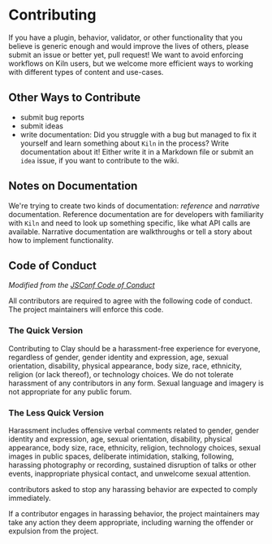Contributing
============

If you have a plugin, behavior, validator, or other functionality that you believe is generic enough and would improve the lives of others, please submit an issue or better yet, pull request! We want to avoid enforcing workflows on Kiln users, but we welcome more efficient ways to working with different types of content and use-cases.

## Other Ways to Contribute

- submit bug reports
- submit ideas
- write documentation: Did you struggle with a bug but managed to fix it yourself and learn something about `Kiln` in the process? Write documentation about it! Either write it in a Markdown file or submit an `idea` issue, if you want to contribute to the wiki.

## Notes on Documentation
We're trying to create two kinds of documentation: *reference* and *narrative* documentation. Reference documentation are for developers with familiarity with `Kiln` and need to look up something specific, like what API calls are available. Narrative documentation are walkthroughs or tell a story about how to implement functionality.


## Code of Conduct
*Modified from the [JSConf Code of Conduct](http://jsconf.com/codeofconduct.html)*

All contributors are required to agree with the following code of conduct. The project maintainers will enforce this code.

### The Quick Version

Contributing to Clay should be a harassment-free experience for everyone, regardless of gender, gender identity and expression, age, sexual orientation, disability, physical appearance, body size, race, ethnicity, religion (or lack thereof), or technology choices. We do not tolerate harassment of any contributors in any form. Sexual language and imagery is not appropriate for any public forum.

### The Less Quick Version

Harassment includes offensive verbal comments related to gender, gender identity and expression, age, sexual orientation, disability, physical appearance, body size, race, ethnicity, religion, technology choices, sexual images in public spaces, deliberate intimidation, stalking, following, harassing photography or recording, sustained disruption of talks or other events, inappropriate physical contact, and unwelcome sexual attention.

contributors asked to stop any harassing behavior are expected to comply immediately.

If a contributor engages in harassing behavior, the project maintainers may take any action they deem appropriate, including warning the offender or expulsion from the project.
